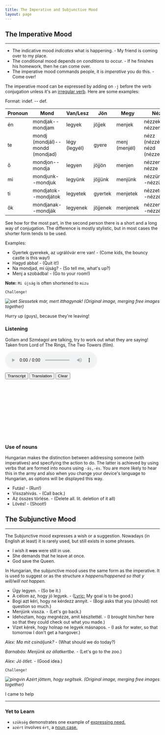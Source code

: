 ```yaml
---
title: The Imperative and Subjunctive Mood
layout: page
---
```


## The Imperative Mood
---

* The indicative mood *indicates* what is happening. - My friend is coming over to my place.
* The conditional mood depends on *conditions* to occur. - If he finishes his homework, then he can come over.
* The imperative mood commands people, it is *imperative* you do this. - Come over!

The imperative mood can be expressed by adding on `-j` before the verb conjugation unless it's an [irregular verb](https://magyartanulas.github.io/infinitive/). Here are some examples:

Format: indef. -- def.

| Pronoun | Mond                  | Van/Lesz    | Jön      | Megy     | Néz                 |
|---------|-----------------------|-------------|----------|----------|---------------------|
| én      | mondjak--mondjam      | legyek      | jöjjek   | menjek   |  nézzek--nézzem     |
| te      | mondj (mondjál)--mondd (mondjad) | légy (legyél) | gyere    | menj (menjél)|  nézz (nézzél)--nézd (nézzed) |
| ő       | mondjon--mondja       | legyen      | jöjjön   | menjen   |  nézzen--nézze      |
| mi      | mondjunk--mondjuk     | legyünk     | jöjjünk  | menjünk  |  nézzünk--nézzük    |
| ti      | mondjatok--mondjátok  | legyetek    | gyertek  | menjetek |  nézzetek--nézzétek |
| ők      | mondjanak--mondják    | legyenek    | jöjjenek | menjenek |  nézzenek--nézzék   |

See how for the most part, in the second person there is a short and a long way of conjugation. The difference is mostly stylistic, but in most cases the shorter form tends to be used.

Examples:

* Gyertek gyerekek, az ugrálóvár erre van! - (Come kids, the bouncy castle is this way!)
* Hagyd abba! - (Quit it!)
* Na mondjad, mi újság? - (So tell me, what's up?)
* Menj a szobádba! - (Go to your room!)

**Note:** `Mi újság` is often shortened to `mizu`

`Challenge!`

![siet](https://magyartanulas.github.io/public/hurry.png)
*Siessetek már, mert itthagynak! (Original image, merging free images together)*

<span class="spoiler">Hurry up (guys), because they're leaving!</span>

### Listening

Gollam and Szméagol are talking, try to work out what they are saying! Taken from Lord of The Rings, The Two Towers (film).

<audio controls><source src="https://magyartanulas.github.io/public/gazda.mp3" type="audio/mpeg">Your browser does not support the audio element.</audio>

<script type = "text/javascript">

function check_reveal(button) {
    
    var hun = document.getElementById("transcript");
    var eng = document.getElementById("translation");
    var none = document.getElementById("none");
 
    if (button === 'transcript') {
        
        if (hun.style.display === "none" && eng.style.display === "none") {
            none.style.display = "none";
            hun.style.display = "block";
        }else if (hun.style.display === "none" && eng.style.display === "block") {
            none.style.display = "none";
            eng.style.display = "none";
            hun.style.display = "block";
        }
    }else if (button === 'translation')
 
        if (eng.style.display === "none" && hun.style.display === "none") {
            none.style.display = "none";
            eng.style.display = "block";
        }else if (eng.style.display === "none" && hun.style.display === "block") {
            none.style.display = "none";
            hun.style.display = "none";
            eng.style.display = "block";
        }
}

function clearAll() {

    var hun = document.getElementById("transcript");
    var eng = document.getElementById("translation");
    hun.style.display = "none";
    eng.style.display = "none";
    none.style.display = "block";
}

</script>

<span>
<button type="button" onclick="check_reveal('transcript')">Transcript</button>
<button type="button" onclick="check_reveal('translation')">Translation</button>
<button type="button" onclick="clearAll()">Clear</button>
</span>

<div id = "transcript" style ="display:none">
G: Mondd, hol lennél nélkülem?! Gollam, Gollam! Megóvtalak! Igen, én! Nekem köszönhetjük, hogy itt vagyunk!<br/>
Sz: Ez már nem igaz!<br/>
G: Mit mondtál?<br/>
Sz: Ránk most már gazda vigyáz, és rád nincs szükség.<br/>
G: Mi?<br/>
Sz: Menj el és ne gyere többet vissza!<br/>
G: Nem!<br/>
Sz: Menj el és ne gyere többet vissza!<br/>
G: *Morog*<br/>
Sz: Menj el és ne gyere többé vissza!<br/>
</div>

<div id = "translation" style ="display:none">
G: Tell me, where would you be without me?! Gollam, Gollam! I saved you! Yes, me! We can thank me that we are here!<br/>
Sz: That's not true anymore!<br/>
G: What did you say?<br/>
Sz: Master looks after us now, and so you aren't required.<br/>
G: What?<br/>
Sz: Go away and don't come back anymore!<br/>
G: No!<br/>
Sz: Go away and don't come back anymore!<br/>
G: *Growls*<br/>
Sz: Go away and don't ever come back!<br/>
</div>

<div id = "none" style ="display:block">
<br/>
<br/>
<br/>
<br/>
<br/>
<br/>
<br/>
<br/>
<br/>
<br/>
<br/>
</div>

### Use of nouns

Hungarian makes the distinction between addressing someone (with imperatives) and specifying the action to do. The latter is achieved by using verbs that are formed into nouns using `-ás,-és`. You are more likely to hear this in the army and also when you change your device's language to Hungarian, as options will be displayed this way.

* Futás! - (Run!)
* Visszahivás. - (Call back.)
* Az összes törlése. - (Delete all. lit. deletion of it all)
* Lövés! - (Shoot!) 

## The Subjunctive Mood 
---

The Subjunctive mood expresses a wish or a suggestion. Nowadays (in English at least) it is rarely used, but still exists in some phrases.

* I wish it ~~was~~ were still in use.
* She demands that he leave at once.
* God save the Queen.

In Hungarian, the subjunctive mood uses the same form as the imperative. It is used to suggest or as the structure *x happens/happened so that y will/will not happen.*

* Úgy legyen. - (So be it.)
* A célom az, hogy jó legyek. - ([Lyric:](http://www.zeneszoveg.hu/dalszoveg/56267/rajzfilm-slagerek/pokemon---indigo-liga---szerezd-meg-hat-mind-zeneszoveg.html) My goal is to be good.)
* Bogi azt kéri, hogy ne kérdezz annyit. - (Bogi asks that you (should) not question so much.)
* Menjünk vissza. - (Let's go back.)
* Idehoztam, hogy megnézze, amit készítettél. - (I brought him/her here so that they could check out what you made.)
* Vizet kérek, hogy holnap ne legyek másnapos. - (I ask for water, so that tomorrow I don't get a hangover.)

*Alex: Ma mit csináljunk?* - (What should we do today?)

*Barnabás: Menjünk az állatkertbe.* - (Let's go to the zoo.)

*Alex: Jó ötlet.* - (Good idea.)

`Challenge!`

![pingvin](https://magyartanulas.github.io/public/pals.png)
*Azért jöttem, hogy segítsek. (Original image, merging free images together)*

<span class="spoiler">I came to help</span>

---

### Yet to Learn

* `szükség` demonstrates one example of [expressing need.](https://magyartanulas.github.io/expressing_need/)
* `azért` involves `ért`, a [noun case.](https://magyartanulas.github.io/noun_case_summary/)
